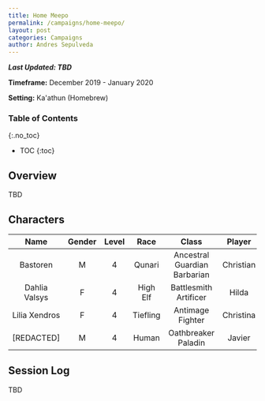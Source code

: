 ```yaml
---
title: Home Meepo
permalink: /campaigns/home-meepo/
layout: post
categories: Campaigns
author: Andres Sepulveda
---
```


***Last Updated: TBD***

**Timeframe:** December 2019 - January 2020

**Setting:** Ka'athun (Homebrew)

### Table of Contents
{:.no_toc}

* TOC
{:toc}

## Overview

TBD

## Characters

|Name|Gender|Level|Race|Class|Player|
|:--:|:---:|:--:|:---:|:----:|:----:|
|Bastoren|M|4|Qunari|Ancestral Guardian Barbarian|Christian|
|Dahlia Valsys|F|4|High Elf|Battlesmith Artificer|Hilda|
|Lilia Xendros|F|4|Tiefling|Antimage Fighter|Christina|
|[REDACTED]|M|4|Human|Oathbreaker Paladin|Javier|

## Session Log

TBD